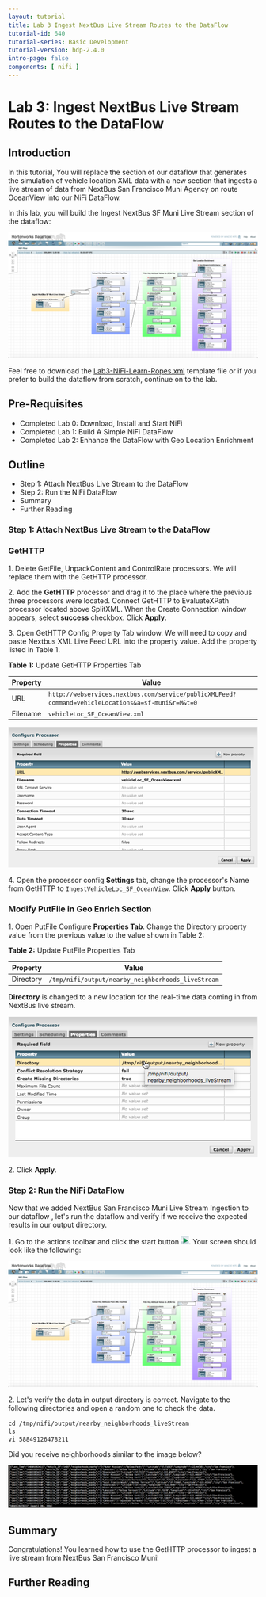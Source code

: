 ```yaml
---
layout: tutorial
title: Lab 3 Ingest NextBus Live Stream Routes to the DataFlow
tutorial-id: 640
tutorial-series: Basic Development
tutorial-version: hdp-2.4.0
intro-page: false
components: [ nifi ]
---
```


# Lab 3: Ingest NextBus Live Stream Routes to the DataFlow

## Introduction
In this tutorial, You will replace the section of our dataflow that generates the simulation of vehicle location XML data with a new section that ingests a live stream of data from NextBus San Francisco Muni Agency on route OceanView into our NiFi DataFlow.

In this lab, you will build the Ingest NextBus SF Muni Live Stream section of the dataflow:

![](/assets/learning-ropes-nifi-lab-series/lab3-ingest-nextbus-live-stream-nifi-lab-series/complete_dataflow_lab3_live_stream_ingestion.png)

Feel free to download the [Lab3-NiFi-Learn-Ropes.xml](https://raw.githubusercontent.com/hortonworks/tutorials/hdp/assets/learning-ropes-nifi-lab-series/lab3-template/Lab3-NiFi-Learn-Ropes.xml) template file or if you prefer to build the dataflow from scratch, continue on to the lab.

## Pre-Requisites
- Completed Lab 0: Download, Install and Start NiFi
- Completed Lab 1: Build A Simple NiFi DataFlow
- Completed Lab 2: Enhance the DataFlow with Geo Location Enrichment

## Outline
- Step 1: Attach NextBus Live Stream to the DataFlow
- Step 2: Run the NiFi DataFlow
- Summary
- Further Reading

### Step 1: Attach NextBus Live Stream to the DataFlow

### GetHTTP

1\. Delete GetFile, UnpackContent and ControlRate processors. We will replace them with the GetHTTP processor.

2\. Add the **GetHTTP** processor and drag it to the place where the previous three processors were located. Connect GetHTTP to EvaluateXPath processor located above SplitXML. When the Create Connection window appears, select **success** checkbox. Click **Apply**.

3\. Open GetHTTP Config Property Tab window. We will need to copy and paste Nextbus XML Live Feed URL into the property value. Add the property listed in Table 1.

**Table 1:** Update GetHTTP Properties Tab

| Property  | Value  |
|---|---|
| URL  | `http://webservices.nextbus.com/service/publicXMLFeed?command=vehicleLocations&a=sf-muni&r=M&t=0` |
| Filename  | `vehicleLoc_SF_OceanView.xml` |

![getHTTP_liveStream_config_property_tab_window](/assets/learning-ropes-nifi-lab-series/lab3-ingest-nextbus-live-stream-nifi-lab-series/getHTTP_liveStream_config_property_tab_window.png)

4\. Open the processor config **Settings** tab, change the processor's Name from GetHTTP to `IngestVehicleLoc_SF_OceanView`. Click **Apply** button.

### Modify PutFile in Geo Enrich Section

1\. Open PutFile Configure **Properties Tab**. Change the Directory property value from the previous value to the value shown in Table 2:

**Table 2:** Update PutFile Properties Tab

| Property  | Value  |
|---|---|
| Directory  | `/tmp/nifi/output/nearby_neighborhoods_liveStream`  |

**Directory** is changed to a new location for the real-time data coming in from NextBus live stream.

![modify_putFile_in_geo_enrich_section](/assets/learning-ropes-nifi-lab-series/lab3-ingest-nextbus-live-stream-nifi-lab-series/modify_putFile_in_geo_enrich_section.png)

2\. Click **Apply**.


### Step 2: Run the NiFi DataFlow

Now that we added NextBus San Francisco Muni Live Stream Ingestion to our dataflow , let's run the dataflow and verify if we receive the expected results in our output directory.

1\. Go to the actions toolbar and click the start button ![start_button_nifi_iot](/assets/learning-ropes-nifi-lab-series/lab1-build-nifi-dataflow/start_button_nifi_iot.png). Your screen should look like the following:

![complete_dataflow_lab3_live_stream_ingestion](/assets/learning-ropes-nifi-lab-series/lab3-ingest-nextbus-live-stream-nifi-lab-series/complete_dataflow_lab3_live_stream_ingestion.png)

2\. Let's verify the data in output directory is correct. Navigate to the following directories and open a random one to check the data.

~~~
cd /tmp/nifi/output/nearby_neighborhoods_liveStream
ls
vi 58849126478211
~~~

Did you receive neighborhoods similar to the image below?

![nextbus_liveStream_output_lab3](/assets/learning-ropes-nifi-lab-series/lab3-ingest-nextbus-live-stream-nifi-lab-series/nextbus_liveStream_output_lab3.png)

## Summary

Congratulations! You learned how to use the GetHTTP processor to ingest a live stream from NextBus San Francisco Muni!

## Further Reading
